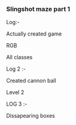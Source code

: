 ### Slingshot maze part 1

Log:-

Actually created game

RGB

All classes

Log 2 :-

Created cannon ball

Level 2

LOG 3 :-

Dissapearing boxes

